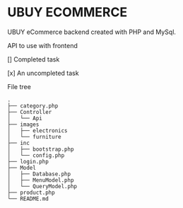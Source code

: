 # UBUY ECOMMERCE

UBUY eCommerce backend created with PHP and MySql.

API to use with frontend

[] Completed task

[x] An uncompleted task

File tree
```code
.
├── category.php
├── Controller
│   └── Api
├── images
│   ├── electronics
│   └── furniture
├── inc
│   ├── bootstrap.php
│   └── config.php
├── login.php
├── Model
│   ├── Database.php
│   ├── MenuModel.php
│   └── QueryModel.php
├── product.php
└── README.md

```